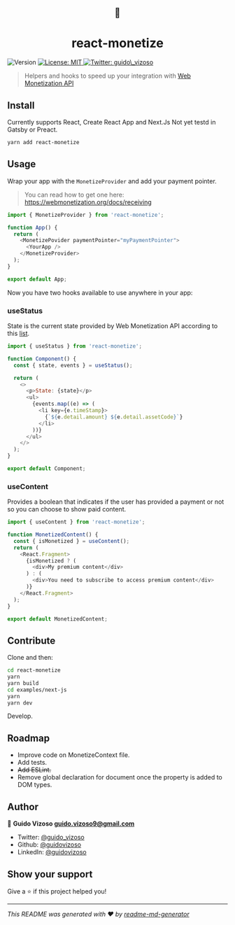 <h2 align="center">💸</h2>
<h1 align="center">react-monetize</h1>
<p>
  <img alt="Version" src="https://img.shields.io/badge/version-0.1.0-blue.svg?cacheSeconds=2592000" />
  <a href="#" target="_blank">
    <img alt="License: MIT" src="https://img.shields.io/badge/License-MIT-yellow.svg" />
  </a>
  <a href="https://twitter.com/guido_vizoso" target="_blank">
    <img alt="Twitter: guido\_vizoso" src="https://img.shields.io/twitter/follow/guido_vizoso.svg?style=social" />
  </a>
</p>

> Helpers and hooks to speed up your integration with [Web Monetization API](https://webmonetization.org/)

## Install

Currently supports React, Create React App and Next.Js
Not yet testd in Gatsby or Preact.

```sh
yarn add react-monetize
```

## Usage

Wrap your app with the `MonetizeProvider` and add your payment pointer.

> You can read how to get one here: https://webmonetization.org/docs/receiving

```javascript
import { MonetizeProvider } from 'react-monetize';

function App() {
  return (
    <MonetizePovider paymentPointer="myPaymentPointer">
      <YourApp />
    </MonetizeProvider>
  );
}

export default App;
```

Now you have two hooks available to use anywhere in your app:

### useStatus

State is the current state provided by Web Monetization API according to this [list](https://webmonetization.org/docs/api#states).

```javascript
import { useStatus } from 'react-monetize';

function Component() {
  const { state, events } = useStatus();

  return (
    <>
      <p>State: {state}</p>
      <ul>
        {events.map((e) => (
          <li key={e.timeStamp}>
            {`${e.detail.amount} ${e.detail.assetCode}`}
          </li>
        ))}
      </ul>
    </>
  );
}

export default Component;
```

### useContent

Provides a boolean that indicates if the user has provided a payment or not so you can choose to show paid content.

```javascript
import { useContent } from 'react-monetize';

function MonetizedContent() {
  const { isMonetized } = useContent();
  return (
    <React.Fragment>
      {isMonetized ? (
        <div>My premium content</div>
      ) : (
        <div>You need to subscribe to access premium content</div>
      )}
    </React.Fragment>
  );
}

export default MonetizedContent;
```

## Contribute

Clone and then:

```sh
cd react-monetize
yarn
yarn build
cd examples/next-js
yarn
yarn dev
```

Develop.

## Roadmap

- Improve code on MonetizeContext file.
- Add tests.
- ~~Add ESLint.~~
- Remove global declaration for document once the property is added to DOM types.

## Author

👤 **Guido Vizoso <guido.vizoso9@gmail.com>**

- Twitter: [@guido_vizoso](https://twitter.com/guido_vizoso)
- Github: [@guidovizoso](https://github.com/guidovizoso)
- LinkedIn: [@guidovizoso](https://linkedin.com/in/guidovizoso)

## Show your support

Give a ⭐️ if this project helped you!

---

_This README was generated with ❤️ by [readme-md-generator](https://github.com/kefranabg/readme-md-generator)_
